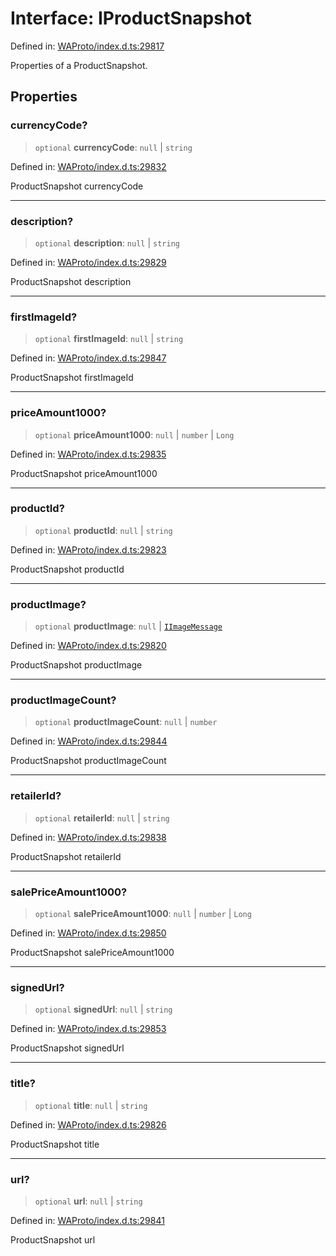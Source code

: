 # Interface: IProductSnapshot

Defined in: [WAProto/index.d.ts:29817](https://github.com/Fokusdotid/Baileys/blob/abcb8d9f2160683543784d4a7641ec0f8c55ed7e/WAProto/index.d.ts#L29817)

Properties of a ProductSnapshot.

## Properties

### currencyCode?

> `optional` **currencyCode**: `null` \| `string`

Defined in: [WAProto/index.d.ts:29832](https://github.com/Fokusdotid/Baileys/blob/abcb8d9f2160683543784d4a7641ec0f8c55ed7e/WAProto/index.d.ts#L29832)

ProductSnapshot currencyCode

***

### description?

> `optional` **description**: `null` \| `string`

Defined in: [WAProto/index.d.ts:29829](https://github.com/Fokusdotid/Baileys/blob/abcb8d9f2160683543784d4a7641ec0f8c55ed7e/WAProto/index.d.ts#L29829)

ProductSnapshot description

***

### firstImageId?

> `optional` **firstImageId**: `null` \| `string`

Defined in: [WAProto/index.d.ts:29847](https://github.com/Fokusdotid/Baileys/blob/abcb8d9f2160683543784d4a7641ec0f8c55ed7e/WAProto/index.d.ts#L29847)

ProductSnapshot firstImageId

***

### priceAmount1000?

> `optional` **priceAmount1000**: `null` \| `number` \| `Long`

Defined in: [WAProto/index.d.ts:29835](https://github.com/Fokusdotid/Baileys/blob/abcb8d9f2160683543784d4a7641ec0f8c55ed7e/WAProto/index.d.ts#L29835)

ProductSnapshot priceAmount1000

***

### productId?

> `optional` **productId**: `null` \| `string`

Defined in: [WAProto/index.d.ts:29823](https://github.com/Fokusdotid/Baileys/blob/abcb8d9f2160683543784d4a7641ec0f8c55ed7e/WAProto/index.d.ts#L29823)

ProductSnapshot productId

***

### productImage?

> `optional` **productImage**: `null` \| [`IImageMessage`](../../../interfaces/IImageMessage.md)

Defined in: [WAProto/index.d.ts:29820](https://github.com/Fokusdotid/Baileys/blob/abcb8d9f2160683543784d4a7641ec0f8c55ed7e/WAProto/index.d.ts#L29820)

ProductSnapshot productImage

***

### productImageCount?

> `optional` **productImageCount**: `null` \| `number`

Defined in: [WAProto/index.d.ts:29844](https://github.com/Fokusdotid/Baileys/blob/abcb8d9f2160683543784d4a7641ec0f8c55ed7e/WAProto/index.d.ts#L29844)

ProductSnapshot productImageCount

***

### retailerId?

> `optional` **retailerId**: `null` \| `string`

Defined in: [WAProto/index.d.ts:29838](https://github.com/Fokusdotid/Baileys/blob/abcb8d9f2160683543784d4a7641ec0f8c55ed7e/WAProto/index.d.ts#L29838)

ProductSnapshot retailerId

***

### salePriceAmount1000?

> `optional` **salePriceAmount1000**: `null` \| `number` \| `Long`

Defined in: [WAProto/index.d.ts:29850](https://github.com/Fokusdotid/Baileys/blob/abcb8d9f2160683543784d4a7641ec0f8c55ed7e/WAProto/index.d.ts#L29850)

ProductSnapshot salePriceAmount1000

***

### signedUrl?

> `optional` **signedUrl**: `null` \| `string`

Defined in: [WAProto/index.d.ts:29853](https://github.com/Fokusdotid/Baileys/blob/abcb8d9f2160683543784d4a7641ec0f8c55ed7e/WAProto/index.d.ts#L29853)

ProductSnapshot signedUrl

***

### title?

> `optional` **title**: `null` \| `string`

Defined in: [WAProto/index.d.ts:29826](https://github.com/Fokusdotid/Baileys/blob/abcb8d9f2160683543784d4a7641ec0f8c55ed7e/WAProto/index.d.ts#L29826)

ProductSnapshot title

***

### url?

> `optional` **url**: `null` \| `string`

Defined in: [WAProto/index.d.ts:29841](https://github.com/Fokusdotid/Baileys/blob/abcb8d9f2160683543784d4a7641ec0f8c55ed7e/WAProto/index.d.ts#L29841)

ProductSnapshot url
